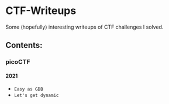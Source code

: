 CTF-Writeups
============

Some (hopefully) interesting writeups of CTF challenges I solved.

Contents:
---------

### picoCTF

#### 2021
* `Easy as GDB`
* `Let's get dynamic`


